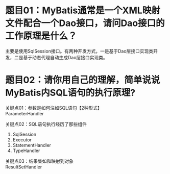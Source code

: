 # 题目01：MyBatis通常是一个XML映射文件配合一个Dao接口，请问Dao接口的工作原理是什么？  
主要是使用SqlSession接口。有两种开发方式，一是基于Dao层接口实现类开发，二是基于动态代理自动生成Dao层接口实现类。

# 题目02：请你用自己的理解，简单说说MyBatis内SQL语句的执行原理?  
关键点01：参数是如何注如SQL语句【2种形式】  
ParameterHandler  

关键点02：SQL语句执行经历了那些组件  
1. SqlSession  
2. Executor  
3. StatementHandler  
4. TypeHandler  

关键点03：结果集如和映射到对象  
ResultSetHandler  
